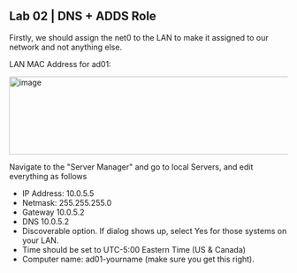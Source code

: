 ## Lab 02 | DNS + ADDS Role

Firstly, we should assign the net0 to the LAN to make it assigned to our network and not anything else.

LAN MAC Address for ad01:

<img width="595" height="141" alt="image" src="https://github.com/user-attachments/assets/65726444-2929-4e52-8885-1fe257bc59ca" />

Navigate to the "Server Manager" and go to local Servers, and edit everything as follows
* IP Address:  10.0.5.5
* Netmask: 255.255.255.0
* Gateway 10.0.5.2 
* DNS 10.0.5.2
* Discoverable option.  If dialog shows up, select Yes for those systems on your LAN.
* Time should be set to UTC-5:00 Eastern Time (US & Canada)
* Computer name:  ad01-yourname (make sure you get this right). 
